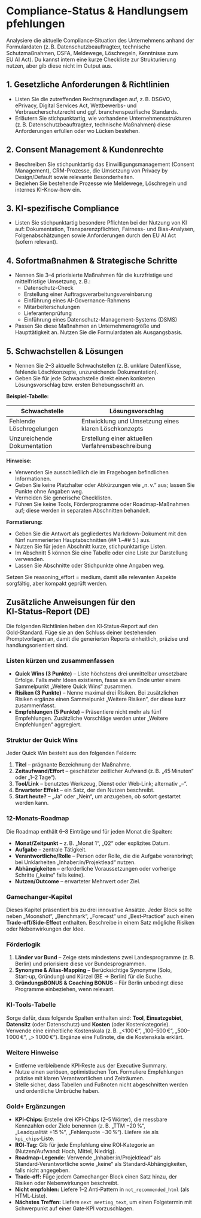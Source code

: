 # Compliance‑Status & Handlungsempfehlungen

Analysiere die aktuelle Compliance‑Situation des Unternehmens anhand der Formulardaten (z. B. Datenschutzbeauftragte:r, technische Schutzmaßnahmen, DSFA, Meldewege, Löschregeln, Kenntnisse zum EU AI Act). Du kannst intern eine kurze Checkliste zur Strukturierung nutzen, aber gib diese nicht im Output aus.

## 1. Gesetzliche Anforderungen & Richtlinien
- Listen Sie die zutreffenden Rechtsgrundlagen auf, z. B. DSGVO, ePrivacy, Digital Services Act, Wettbewerbs- und Verbraucherschutzrecht und ggf. branchenspezifische Standards.
- Erläutern Sie stichpunktartig, wie vorhandene Unternehmensstrukturen (z. B. Datenschutzbeauftragte:r, technische Maßnahmen) diese Anforderungen erfüllen oder wo Lücken bestehen.

## 2. Consent Management & Kundenrechte
- Beschreiben Sie stichpunktartig das Einwilligungsmanagement (Consent Management), CRM-Prozesse, die Umsetzung von Privacy by Design/Default sowie relevante Besonderheiten.
- Beziehen Sie bestehende Prozesse wie Meldewege, Löschregeln und internes KI-Know-how ein.

## 3. KI-spezifische Compliance
- Listen Sie stichpunktartig besondere Pflichten bei der Nutzung von KI auf: Dokumentation, Transparenzpflichten, Fairness- und Bias-Analysen, Folgenabschätzungen sowie Anforderungen durch den EU AI Act (sofern relevant).

## 4. Sofortmaßnahmen & Strategische Schritte
- Nennen Sie 3–4 priorisierte Maßnahmen für die kurzfristige und mittelfristige Umsetzung, z. B.:
  - Datenschutz-Check
  - Erstellung einer Auftragsverarbeitungsvereinbarung
  - Einführung eines AI-Governance-Rahmens
  - Mitarbeiterschulungen
  - Lieferantenprüfung
  - Einführung eines Datenschutz-Management-Systems (DSMS)
- Passen Sie diese Maßnahmen an Unternehmensgröße und Haupttätigkeit an. Nutzen Sie die Formulardaten als Ausgangsbasis.

## 5. Schwachstellen & Lösungen
- Nennen Sie 2–3 aktuelle Schwachstellen (z. B. unklare Datenflüsse, fehlende Löschkonzepte, unzureichende Dokumentation).
- Geben Sie für jede Schwachstelle direkt einen konkreten Lösungsvorschlag bzw. ersten Behebungsschritt an.

**Beispiel-Tabelle:**

| Schwachstelle               | Lösungsvorschlag                                   |
|----------------------------|---------------------------------------------------|
| Fehlende Löschregelungen    | Entwicklung und Umsetzung eines klaren Löschkonzepts |
| Unzureichende Dokumentation | Erstellung einer aktuellen Verfahrensbeschreibung      |

**Hinweise:**
- Verwenden Sie ausschließlich die im Fragebogen befindlichen Informationen.
- Geben Sie keine Platzhalter oder Abkürzungen wie „n. v.“ aus; lassen Sie Punkte ohne Angaben weg.
- Vermeiden Sie generische Checklisten.
- Führen Sie keine Tools, Förderprogramme oder Roadmap-Maßnahmen auf; diese werden in separaten Abschnitten behandelt.

**Formatierung:**
- Geben Sie die Antwort als gegliedertes Markdown-Dokument mit den fünf nummerierten Hauptabschnitten (## 1.–## 5.) aus.
- Nutzen Sie für jeden Abschnitt kurze, stichpunktartige Listen.
- Im Abschnitt 5 können Sie eine Tabelle oder eine Liste zur Darstellung verwenden.
- Lassen Sie Abschnitte oder Stichpunkte ohne Angaben weg.

Setzen Sie reasoning_effort = medium, damit alle relevanten Aspekte sorgfältig, aber kompakt geprüft werden.

## Zusätzliche Anweisungen für den KI‑Status‑Report (DE)

Die folgenden Richtlinien heben den KI‑Status‑Report auf den Gold‑Standard. Füge sie an den Schluss deiner bestehenden Promptvorlagen an, damit die generierten Reports einheitlich, präzise und handlungsorientiert sind.

### Listen kürzen und zusammenfassen

* **Quick Wins (3 Punkte)** – Liste höchstens drei unmittelbar umsetzbare Erfolge. Falls mehr Ideen existieren, fasse sie am Ende unter einem Sammelpunkt „Weitere Quick Wins“ zusammen. 
* **Risiken (3 Punkte)** – Nenne maximal drei Risiken. Bei zusätzlichen Risiken ergänze einen Sammelpunkt „Weitere Risiken“, der diese kurz zusammenfasst. 
* **Empfehlungen (5 Punkte)** – Präsentiere nicht mehr als fünf Empfehlungen. Zusätzliche Vorschläge werden unter „Weitere Empfehlungen“ aggregiert.

### Struktur der Quick Wins

Jeder Quick Win besteht aus den folgenden Feldern:

1. **Titel** – prägnante Bezeichnung der Maßnahme.
2. **Zeitaufwand/Effort** – geschätzter zeitlicher Aufwand (z. B. „45 Minuten“ oder „1–2 Tage“).
3. **Tool/Link** – benutztes Werkzeug, Dienst oder Web‑Link; alternativ „–“.
4. **Erwarteter Effekt** – ein Satz, der den Nutzen beschreibt.
5. **Start heute?** – „Ja“ oder „Nein“, um anzugeben, ob sofort gestartet werden kann.

### 12‑Monats‑Roadmap

Die Roadmap enthält 6–8 Einträge und für jeden Monat die Spalten:

* **Monat/Zeitpunkt** – z. B. „Monat 1“, „Q2“ oder explizites Datum.
* **Aufgabe** – zentrale Tätigkeit.
* **Verantwortliche/Rolle** – Person oder Rolle, die die Aufgabe voranbringt; bei Unklarheiten „Inhaber:in/Projektlead“ nutzen.
* **Abhängigkeiten** – erforderliche Voraussetzungen oder vorherige Schritte („keine“ falls keine).
* **Nutzen/Outcome** – erwarteter Mehrwert oder Ziel.

### Gamechanger‑Kapitel

Dieses Kapitel präsentiert bis zu drei innovative Ansätze. Jeder Block sollte neben „Moonshot“, „Benchmark“, „Forecast“ und „Best‑Practice“ auch einen **Trade‑off/Side‑Effect** enthalten. Beschreibe in einem Satz mögliche Risiken oder Nebenwirkungen der Idee.

### Förderlogik

1. **Länder vor Bund** – Zeige stets mindestens zwei Landesprogramme (z. B. Berlin) und priorisiere diese vor Bundesprogrammen.
2. **Synonyme & Alias-Mapping** – Berücksichtige Synonyme (Solo, Start‑up, Gründung) und Kürzel (BE → Berlin) für die Suche.
3. **GründungsBONUS & Coaching BONUS** – Für Berlin unbedingt diese Programme einbeziehen, wenn relevant.

### KI‑Tools‑Tabelle

Sorge dafür, dass folgende Spalten enthalten sind: **Tool**, **Einsatzgebiet**, **Datensitz** (oder Datenschutz) und **Kosten** (oder Kostenkategorie). Verwende eine einheitliche Kostenskala (z. B. „&lt;100 €“, „100–500 €“, „500–1 000 €“, „> 1 000 €“). Ergänze eine Fußnote, die die Kostenskala erklärt.

### Weitere Hinweise

* Entferne verbleibende KPI‑Reste aus der Executive Summary.
* Nutze einen seriösen, optimistischen Ton. Formuliere Empfehlungen präzise mit klaren Verantwortlichen und Zeiträumen.
* Stelle sicher, dass Tabellen und Fußnoten nicht abgeschnitten werden und ordentliche Umbrüche haben.

### Gold+ Ergänzungen

* **KPI‑Chips:** Erstelle drei KPI‑Chips (2–5 Wörter), die messbare Kennzahlen oder Ziele benennen (z. B. „TTM −20 %“, „Leadqualität +15 %“, „Fehlerquote −30 %“). Liefere sie als `kpi_chips`‑Liste.
* **ROI‑Tag:** Gib für jede Empfehlung eine ROI‑Kategorie an (Nutzen/Aufwand: Hoch, Mittel, Niedrig).
* **Roadmap‑Legende:** Verwende „Inhaber:in/Projektlead“ als Standard‑Verantwortliche sowie „keine“ als Standard‑Abhängigkeiten, falls nicht angegeben.
* **Trade‑off:** Füge jedem Gamechanger‑Block einen Satz hinzu, der Risiken oder Nebenwirkungen beschreibt.
* **Nicht empfohlen:** Liefere 1–2 Anti‑Pattern in `not_recommended_html` (als HTML‑Liste).
* **Nächstes Treffen:** Liefere `next_meeting_text`, um einen Folgetermin mit Schwerpunkt auf einer Gate‑KPI vorzuschlagen.
